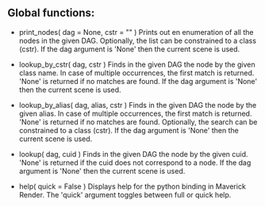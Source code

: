 Global functions:
-----------------

  - print_nodes( dag = None, cstr = "" )
    Prints out en enumeration of all the nodes in the given DAG.
    Optionally, the list can be constrained to a class (cstr).
    If the dag argument is 'None' then the current scene is used.

  - lookup_by_cstr( dag, cstr )
    Finds in the given DAG the node by the given class name.
    In case of multiple occurrences, the first match is returned.
    'None' is returned if no matches are found.
    If the dag argument is 'None' then the current scene is used.

  - lookup_by_alias( dag, alias, cstr )
    Finds in the given DAG the node by the given alias.
    In case of multiple occurrences, the first match is returned.
    'None' is returned if no matches are found.
    Optionally, the search can be constrained to a class (cstr).
    If the dag argument is 'None' then the current scene is used.

  - lookup( dag, cuid )
    Finds in the given DAG the node by the given cuid.
    'None' is returned if the cuid does not correspond to a node.
    If the dag argument is 'None' then the current scene is used.

  - help( quick = False )
    Displays help for the python binding in Maverick Render.
    The 'quick' argument toggles between full or quick help.
